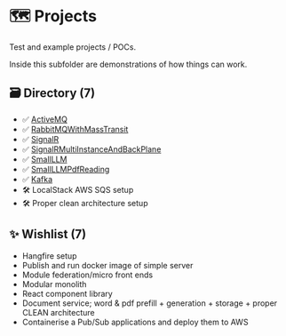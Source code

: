 # 🗺️ Projects
Test and example projects / POCs.

Inside this subfolder are demonstrations of how things can work.

## 🗃️ Directory (7)
- ✅ [ActiveMQ](./ActiveMQ)
- ✅ [RabbitMQWithMassTransit](./RabbitMQWithMassTransit)
- ✅ [SignalR](./SignalR/)
- ✅ [SignalRMultiInstanceAndBackPlane](./SignalRMultiInstanceAndBackPlane/)
- ✅ [SmallLLM](./SmallLLM)
- ✅ [SmallLLMPdfReading](./SmallLLMPdfReading)
- ✅ [Kafka](./Kafka/)
- 🛠️ LocalStack AWS SQS setup
- 🛠️ Proper clean architecture setup

## ✨ Wishlist (7)
- Hangfire setup
- Publish and run docker image of simple server
- Module federation/micro front ends
- Modular monolith
- React component library
- Document service; word & pdf prefill + generation + storage + proper CLEAN architecture
- Containerise a Pub/Sub applications and deploy them to AWS
